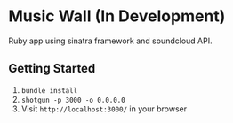 Music Wall
(In Development)
=============

Ruby app using sinatra framework and soundcloud API.

## Getting Started

1. `bundle install`
2. `shotgun -p 3000 -o 0.0.0.0`
3. Visit `http://localhost:3000/` in your browser
